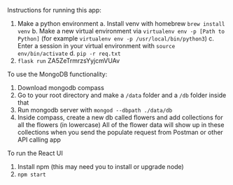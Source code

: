 Instructions for running this app:
1. Make a python environment
	a. Install venv with homebrew `brew install venv`
	b. Make a new virtual environment via `virtualenv env -p [Path to Python]`
   (for example `virtualenv env -p /usr/local/bin/python3`)
	c. Enter a session in your virtual environment with `source env/bin/activate`
	d. `pip -r req.txt`
5. `flask run`
ZA5ZeTrmrzsYyjcmVUAv

To use the MongoDB functionality:
1. Download mongodb compass
2. Go to your root directory and make a `/data` folder and a `/db` folder inside that
3. Run mongodb server with `mongod --dbpath ./data/db`
4. Inside compass, create a new db called flowers and add collections for all the flowers (in lowercase)
All of the flower data will show up in these collections when you send the populate request from Postman or other API calling app

To run the React UI
1. Install npm (this may need you to install or upgrade node)
2. `npm start`